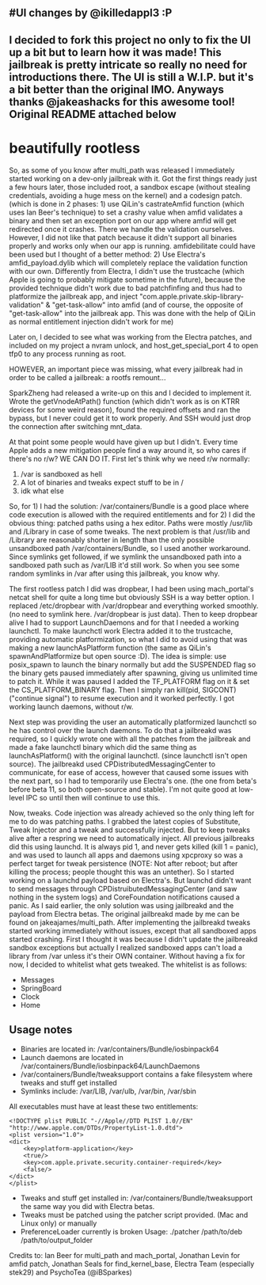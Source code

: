 #UI changes by @ikilledappl3 :P 
---------------------------------------------------------------------
I decided to fork this project no only to fix the UI up a bit but to learn how it was made!
This jailbreak is pretty intricate so really no need for introductions there.
The UI is still a W.I.P. but it's a bit better than the original IMO.
Anyways thanks @jakeashacks for this awesome tool!
Original README attached below
---------------------------------------------------------------------
# beautifully rootless

So, as some of you know after multi_path was released I immediately started working on a dev-only jailbreak with it. Got the first things ready just a few hours later, those included root, a sandbox escape (without stealing credentials, avoiding a huge mess on the kernel) and a codesign patch. (which is done in 2 phases: 1) use QiLin's castrateAmfid function (which uses Ian Beer's technique) to set a crashy value when amfid validates a binary and then set an exception port on our app where amfid will get redirected once it crashes. There we handle the validation ourselves. However, I did not like that patch because it didn't support all binaries properly and works only when our app is running. amfidebilitate could have been used but I thought of a better method: 2) Use Electra's amfid_payload.dylib which will completely replace the validation function with our own. Differently from Electra, I didn't use the trustcache (which Apple is going to probably mitigate sometime in the future), because the provided technique didn't work due to bad patchfinfing and thus had to platformize the jailbreak app, and inject "com.apple.private.skip-library-validation" & "get-task-allow" into amfid (and of course, the opposite of "get-task-allow" into the jailbreak app. This was done with the help of QiLin as normal entitlement injection didn't work for me)

Later on, I decided to see what was working from the Electra patches, and included on my project a nvram unlock, and host_get_special_port 4 to open tfp0 to any process running as root.

HOWEVER, an important piece was missing, what every jailbreak had in order to be called a jailbreak: a rootfs remount...

SparkZheng had released a write-up on this and I decided to implement it. Wrote the getVnodeAtPath() function (which didn't work as is on KTRR devices for some weird reason), found the required offsets and ran the bypass, but I never could get it to work properly. And SSH would just drop the connection after switching mnt_data.

At that point some people would have given up but I didn't. Every time Apple adds a new mitigation people find a way around it, so who cares if there's no r/w? WE CAN DO IT. First let's think why we need r/w normally:

1. /var is sandboxed as hell
2. A lot of binaries and tweaks expect stuff to be in /
3. idk what else

So, for 1) I had the solution: /var/containers/Bundle is a good place where code execution is allowed with the required entitlements and for 2) I did the obvious thing: patched paths using a hex editor. Paths were mostly /usr/lib and /Library in case of some tweaks. The next problem is that /usr/lib and /Library are reasonably shorter in length than the only possible unsandboxed path /var/containers/Bundle, so I used another workaround. Since symlinks get followed, if we symlink the unsandboxed path into a sandboxed path such as /var/LIB it'd still work. So when you see some random symlinks in /var after using this jailbreak, you know why.

The first rootless patch I did was dropbear, I had been using mach_portal's netcat shell for quite a long time but obviously SSH is a way better option. I replaced /etc/dropbear with /var/dropbear and everything worked smoothly. (no need to symlink here. /var/dropbear is just data). Then to keep dropbear alive I had to support LaunchDaemons and for that I needed a working launchctl. To make launchctl work Electra added it to the trustcache, providing automatic platformization, so what I did to avoid using that was making a new launchAsPlatform function (the same as QiLin's spawnAndPlatformize but open source :D). The idea is simple: use posix_spawn to launch the binary normally but add the SUSPENDED flag so the binary gets paused immediately after spawning, giving us unlimited time to patch it. While it was paused I added the TF_PLATFORM flag on it & set the CS_PLATFORM_BINARY flag. Then I simply ran kill(pid, SIGCONT) ("continue signal") to resume execution and it worked perfectly. I got working launch daemons, without r/w.

Next step was providing the user an automatically platformized launchctl so he has control over the launch daemons. To do that a jailbreakd was required, so I quickly wrote one with all the patches from the jailbreak and made a fake launchctl binary which did the same thing as launchAsPlatform() with the original launchctl. (since launchctl isn't open source). The jailbreakd used CPDistributedMessagingCenter to communicate, for ease of access, however that caused some issues with the next part, so I had to temporarily use Electra's one. (the one from beta's before beta 11, so both open-source and stable). I'm not quite good at low-level IPC so until then will continue to use this.

Now, tweaks. Code injection was already achieved so the only thing left for me to do was patching paths. I grabbed the latest copies of Substitute, Tweak Injector and a tweak and successfully injected. But to keep tweaks alive after a respring we need to automatically inject. All previous jailbreaks did this using launchd. It is always pid 1, and never gets killed (kill 1 = panic), and was used to launch all apps and daemons using xpcproxy so was a perfect target for tweak persistence (NOTE: Not after reboot; but after killing the process; people thought this was an untether). So I started working on a launchd payload based on Electra's. But launchd didn't want to send messages through CPDistruibutedMessagingCenter (and saw nothing in the system logs) and CoreFoundation notifications caused a panic. As I said earlier, the only solution was using jailbreakd and the payload from Electra betas. The original jailbreakd made by me can be found on jakeajames/multi_path. After implementing the jailbreakd tweaks started working immediately without issues, except that all sandboxed apps started crashing. First I thought it was because I didn't update the jailbreakd sandbox exceptions but actually I realized sandboxed apps can't load a library from /var unless it's their OWN container. Without having a fix for now, I decided to whitelist what gets tweaked. The whitelist is as follows:

- Messages
- SpringBoard
- Clock
- Home

## Usage notes

- Binaries are located in: /var/containers/Bundle/iosbinpack64
- Launch daemons are located in /var/containers/Bundle/iosbinpack64/LaunchDaemons
- /var/containers/Bundle/tweaksupport contains a fake filesystem where tweaks and stuff get installed
- Symlinks include: /var/LIB, /var/ulb, /var/bin, /var/sbin

All executables must have at least these two entitlements:

    <!DOCTYPE plist PUBLIC "-//Apple//DTD PLIST 1.0//EN" "http://www.apple.com/DTDs/PropertyList-1.0.dtd">
    <plist version="1.0">
    <dict>
        <key>platform-application</key>
        <true/>
        <key>com.apple.private.security.container-required</key>
        <false/>
    </dict>
    </plist>


- Tweaks and stuff get installed in: /var/containers/Bundle/tweaksupport the same way you did with Electra betas.
- Tweaks must be patched using the patcher script provided. (Mac and Linux only) or manually
- PreferenceLoader currently is broken
Usage:
    ./patcher /path/to/deb /path/to/output_folder

Credits to: Ian Beer for multi_path and mach_portal, Jonathan Levin for amfid patch, Jonathan Seals for find_kernel_base, Electra Team (especially stek29) and PsychoTea (@iBSparkes)
